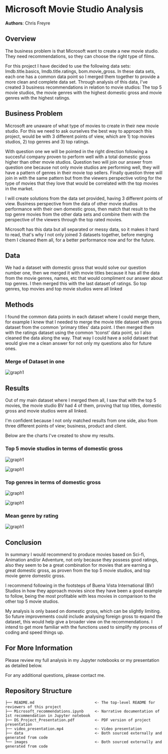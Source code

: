 # Microsoft Movie Studio Analysis

**Authors**: Chris Freyre

## Overview

The business problem is that Microsoft want to create a new movie studio. They need recommendations, so they can choose the right type of films. 

For this project I have decided to use the following data sets: Imdb.title.basics, Imdb.title.ratings, bom.movie_gross. In these data sets, each one has a common data point so I merged them together to provide a more clean and complete data set. Through analysis of this data, I've created 3 business recommendations in relation to movie studios: The top 5 movie studios, the movie genres with the highest domestic gross and movie genres with the highest ratings. 

## Business Problem

Microsoft are unaware of what type of movies to create in their new movie studio. For this we need to ask ourselves the best way to approach this project, would be with 3 different points of view, which are 1) top movies studios, 2) top genres and 3) top ratings. 

With question one we will be pointed in the right direction following a succesful company proven to perform well with a total domestic gross higher than other movie studios. Question two will join our answer from question one because not only movie studios are performing well, they will have a pattern of genres in their movie top sellers. Finally question three will join in with the same pattern but from the viewers perspective voting for the type of movies that they love that would be correlated with the top movies in the market.

I will create solutions from the data set provided, having 3 different points of view. Business perspective from the data of other movie studios performance with their own domestic gross, then match that result to the top genre movies from the other data sets and combine them with the perspective of the viewers through the top rated movies. 

Microsoft has this data but all separated or messy data, so it makes it hard to read, that's why I not only joined 3 datasets together, before merging them I cleaned them all, for a better performance now and for the future.

## Data

We had a dataset with domestic gross that would solve our question number one, then we merged it with movie titles because it has all the data from the movie genres, names, etc that would compliment our answer about top genres. I then merged this with the last dataset of ratings. So top genres, top movies and top movie studios were all linked

## Methods

I found the common data points in each dataset where I could merge them, for example I knew that I needed to merge the movie title dataset with gross dataset from the common 'primary titles' data point. I then merged them with the ratings dataset using the common 'tconst' data point, so I also cleaned the data along the way. That way I could have a solid dataset that would give me a clean answer for not only my questions also for future ones.

### Merge of Dataset in one
![graph1](./Images/Data_clean.png)

## Results

Out of my main dataset where I merged them all, I saw that with the top 5 movies, the movie studio BV had 4 of them, proving that top titles, domestic gross and movie studios were all linked. 

I'm confident because I not only matched results from one side, also from three different points of view; business, product and client. 

Below are the charts I've created to show my results.

### Top 5 movie studios in terms of domestic gross
![graph1](./Images/Top5_studios_gross.png)

![graph1](./Images/first_recommendation.png)

### Top genres in terms of domestic gross
![graph1](./Images/Mean_domesticgross_genres_graph.png)

![graph1](./Images/Mean_domesticgross_genres.png)
 
### Mean genre by rating
![graph1](./Images/movie_genre_mean_rating.png)

## Conclusion
In summary I would recommend to produce movies based on Sci-fi, Animation and/or Adventure, not only because they possess good ratings, also they seem to be a great combination for movies that are earning a great domestic gross, as proven from the top 5 movie studios, and top movie genre domestic gross.

I recommend following in the footsteps of Buena Vista International (BV) Studios in how they approach movies since they have been a good example to follow, being the most profitable with less movies in comparison to the other top 5 movie studios.

My analysis is only based on domestic gross, which can be slightly limiting. So future improvements could include analysing foreign gross to expand the dataset, this would help give a broader view on the recommendations. I intend to get more familiar with the functions used to simplify my process of coding and speed things up.

## For More Information

Please review my full analysis in my Jupyter notebooks or my presentation as detailed below.

For any additional questions, please contact me.

## Repository Structure

```
├── README.md                           <- The top-level README for reviewers of this project
├── Microsoft_recommendations.ipynb     <- Narrative documentation of 1st recommendation in Jupyter notebook
├── DS_Project_Presentation.pdf         <- PDF version of project presentation
├── video_presentation.mp4              <- Video presentation
├── data                                <- Both sourced externally and generated from code
└── images                              <- Both sourced externally and generated from code
```
